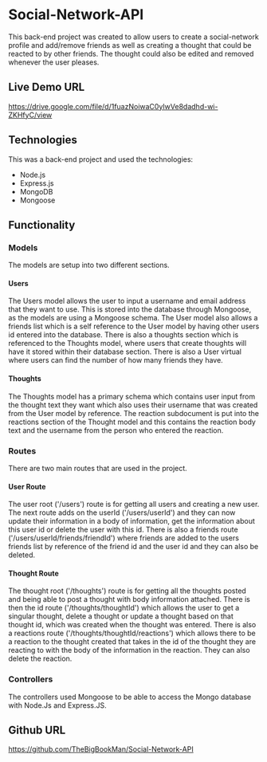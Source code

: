 # Social-Network-API

This back-end project was created to allow users to create a social-network profile and add/remove friends as well as creating a thought that could be reacted to by other friends. The thought could also be edited and removed whenever the user pleases.

## Live Demo URL

https://drive.google.com/file/d/1fuazNoiwaC0yIwVe8dadhd-wi-ZKHfyC/view

## Technologies

This was a back-end project and used the technologies:

- Node.js
- Express.js
- MongoDB
- Mongoose

## Functionality

### Models

The models are setup into two different sections.

#### Users

The Users model allows the user to input a username and email address that they want to use. This is stored into the database through Mongoose, as the models are using a Mongoose schema. The User model also allows a friends list which is a self reference to the User model by having other users id entered into the database. There is also a thoughts section which is referenced to the Thoughts model, where users that create thoughts will have it stored within their database section. There is also a User virtual where users can find the number of how many friends they have.

#### Thoughts

The Thoughts model has a primary schema which contains user input from the thought text they want which also uses their username that was created from the User model by reference. The reaction subdocument is put into the reactions section of the Thought model and this contains the reaction body text and the username from the person who entered the reaction.

### Routes

There are two main routes that are used in the project.

#### User Route

The user root ('/users') route is for getting all users and creating a new user. The next route adds on the userId ('/users/userId') and they can now update their information in a body of information, get the information about this user id or delete the user with this id. There is also a friends route ('/users/userId/friends/friendId') where friends are added to the users friends list by reference of the friend id and the user id and they can also be deleted.

#### Thought Route

The thought root ('/thoughts') route is for getting all the thoughts posted and being able to post a thought with body information attached. There is then the id route ('/thoughts/thoughtId') which allows the user to get a singular thought, delete a thought or update a thought based on that thought id, which was created when the thought was entered. There is also a reactions route ('/thoughts/thoughtId/reactions') which allows there to be a reaction to the thought created that takes in the id of the thought they are reacting to with the body of the information in the reaction. They can also delete the reaction.

### Controllers

The controllers used Mongoose to be able to access the Mongo database with Node.Js and Express.JS.

## Github URL

https://github.com/TheBigBookMan/Social-Network-API
